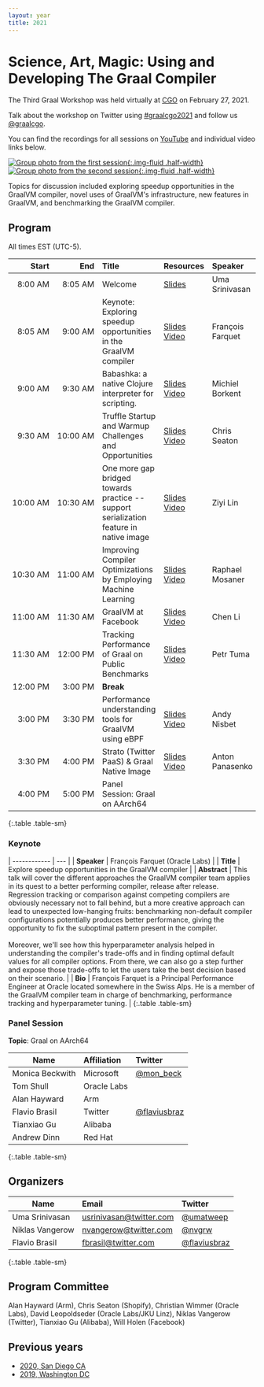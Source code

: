 ```yaml
---
layout: year
title: 2021
---
```


# Science, Art, Magic: Using and Developing The Graal Compiler

The Third Graal Workshop was held virtually at [CGO](https://www.cgo.org) on February 27, 2021.

Talk about the workshop on Twitter using [#graalcgo2021](https://twitter.com/search?q=%23graalcgo2021) and follow us [@graalcgo](https://twitter.com/graalcgo).

You can find the recordings for all sessions on [YouTube](https://www.youtube.com/playlist?list=PL5s7-0PKqopPJCpW3wThCBd-Hn3fAk5wl) and individual video links below.

<style>
    img.half-width {
        width: 49%;
    }
</style>

[![Group photo from the first session](images/session1.png){:.img-fluid .half-width}](images/session1.png)
[![Group photo from the second session](images/session2.png){:.img-fluid .half-width}](images/session2.png)

Topics for discussion included exploring speedup opportunities in the GraalVM compiler, novel uses of GraalVM's infrastructure, new features in GraalVM, and benchmarking the GraalVM compiler.

## Program

All times EST (UTC-5).

| Start         | End           | Title                                                                                  | Resources                                                                                                                                                          | Speaker                                     |
| ------------: | ------------: | :------------------------------------------------------------------------------------- | :----------------------------------------------------------------------------------------------------------------------------------------------------------------- | :------------------------------------------ |
| 8:00&nbsp;AM  | 8:05&nbsp;AM  | Welcome                                                                                | [Slides](slides/Welcome.pdf)                                                                                                                                       | Uma Srinivasan                              |
| 8:05&nbsp;AM  | 9:00&nbsp;AM  | Keynote: Exploring speedup opportunities in the GraalVM compiler                       | [Slides](slides/0_Keynote_Exploring_speedup_opportunities_in_the_GraalVM_compiler.pdf)                        [Video](https://www.youtube.com/watch?v=ri-7s5iPzFc) | François Farquet                            |
| 9:00&nbsp;AM  | 9:30&nbsp;AM  | Babashka: a native Clojure interpreter for scripting.                                  | [Slides](slides/1_Babashka_a_native_Clojure_interpreter_for_scripting.pdf)                                    [Video](https://www.youtube.com/watch?v=Yjeh57eE9rg) | Michiel Borkent                             |
| 9:30&nbsp;AM  | 10:00&nbsp;AM | Truffle Startup and Warmup Challenges and Opportunities                                | [Slides](slides/2_Truffle_Startup_and_Warmup_Challenges_and_Opportunities.pdf)                                [Video](https://www.youtube.com/watch?v=w4o0hTl6AMg) | Chris Seaton                                |
| 10:00&nbsp;AM | 10:30&nbsp;AM | One more gap bridged towards practice -- support serialization feature in native image | [Slides](slides/3_One_more_gap_bridged_towards_practice_-_support_serialization_feature_in_native_image.pdf)  [Video](https://www.youtube.com/watch?v=ws6qFX-3xa8) | Ziyi Lin                                    |
| 10:30&nbsp;AM | 11:00&nbsp;AM | Improving Compiler Optimizations by Employing Machine Learning                         | [Slides](slides/4_Improving_Compiler_Optimizations_by_Employing_Machine_Learning.pdf)                         [Video](https://www.youtube.com/watch?v=D75lXbkisTs) | Raphael Mosaner                             |
| 11:00&nbsp;AM | 11:30&nbsp;AM | GraalVM at Facebook                                                                    | [Slides](slides/5_GraalVM_at_Facebook.pdf)                                                                    [Video](https://www.youtube.com/watch?v=Hepjf00LJrM) | Chen Li                                     |
| 11:30&nbsp;AM | 12:00&nbsp;PM | Tracking Performance of Graal on Public Benchmarks                                     | [Slides](slides/6_Tracking_Performance_of_Graal_on_Public_Benchmarks.pdf)                                     [Video](https://www.youtube.com/watch?v=kQO4ELUkMb8) | Petr Tuma                                   |
| 12:00&nbsp;PM | 3:00&nbsp;PM  | **Break**                                                                              |                                                                                                                                                                    |                                             |
| 3:00&nbsp;PM  | 3:30&nbsp;PM  | Performance understanding tools for GraalVM using eBPF                                 | [Slides](slides/7_Performance_understanding_tools_for_GraalVM_using_eBPF.pdf)                                 [Video](https://www.youtube.com/watch?v=CKdb1aDNUU4) | Andy Nisbet                                 |
| 3:30&nbsp;PM  | 4:00&nbsp;PM  | Strato (Twitter PaaS) & Graal Native Image                                             | [Slides](slides/8_Strato_and_Graal_Native_Image.pdf)                                                          [Video](https://www.youtube.com/watch?v=Leosx0eKKbU) | Anton Panasenko                             |
| 4:00&nbsp;PM  | 5:00&nbsp;PM  | Panel Session: Graal on AArch64                                                        |                                                                                                                                                                    |                                             |
{:.table .table-sm}

### Keynote

| ------------ | --- |
| **Speaker**  | François Farquet (Oracle Labs)                                                                                                                                                                                                                                                                                                                                                                                                                                                                                                                                                                                                                                                                                                                                                                                                        |
| **Title**    | Explore speedup opportunities in the GraalVM compiler                                                                                                                                                                                                                                                                                                                                                                                                                                                                                                                                                                                                                                                                                                                                                                                 |
| **Abstract** | This talk will cover the different approaches the GraalVM compiler team applies in its quest to a better performing compiler, release after release. Regression tracking or comparison against competing compilers are obviously necessary not to fall behind, but a more creative approach can lead to unexpected low-hanging fruits: benchmarking non-default compiler configurations potentially produces better performance, giving the opportunity to fix the suboptimal pattern present in the compiler. <br><br> Moreover, we'll see how this hyperparameter analysis helped in understanding the compiler's trade-offs and in finding optimal default values for all compiler options. From there, we can also go a step further and expose those trade-offs to let the users take the best decision based on their scenario. |
| **Bio**      | François Farquet is a Principal Performance Engineer at Oracle located somewhere in the Swiss Alps. He is a member of the GraalVM compiler team in charge of benchmarking, performance tracking and hyperparameter tuning.                                                                                                                                                                                                                                                                                                                                                                                                                                                                                                                                                                                                            |
{:.table .table-sm}

### Panel Session

**Topic**: Graal on AArch64


| Name            | Affiliation | Twitter                                         |
| --------------- | :---------- | :-----------                                    |
| Monica Beckwith | Microsoft   | [@mon_beck](https://twitter.com/mon_beck)       |
| Tom Shull       | Oracle Labs |                                                 |
| Alan Hayward    | Arm         |                                                 |
| Flavio Brasil   | Twitter     | [@flaviusbraz](https://twitter.com/flaviusbraz) |
| Tianxiao Gu     | Alibaba     |                                                 |
| Andrew Dinn     | Red Hat     |                                                 |
{:.table .table-sm}

## Organizers

| Name            | Email                                                     | Twitter                                         |
| --------------- | :-------------------------------------------------------- | :---------------------------------------------- |
| Uma Srinivasan  | [usrinivasan@twitter.com](mailto:usrinivasan@twitter.com) | [@umatweep](https://twitter.com/umatweep)       |
| Niklas Vangerow | [nvangerow@twitter.com](mailto:nvangerow@twitter.com)     | [@nvgrw](https://twitter.com/nvgrw)             |
| Flavio Brasil   | [fbrasil@twitter.com](mailto:fbrasil@twitter.com)         | [@flaviusbraz](https://twitter.com/flaviusbraz) |
{:.table .table-sm}

## Program Committee

Alan Hayward (Arm), Chris Seaton (Shopify), Christian Wimmer (Oracle Labs), David Leopoldseder (Oracle Labs/JKU Linz), Niklas Vangerow (Twitter), Tianxiao Gu (Alibaba), Will Holen (Facebook)

## Previous years

* [2020, San Diego CA](../2020/)
* [2019, Washington DC](../2019/)
